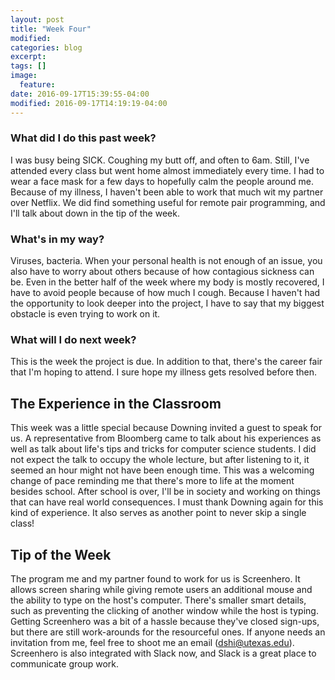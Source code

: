 ```yaml
---
layout: post
title: "Week Four"
modified:
categories: blog
excerpt:
tags: []
image:
  feature:
date: 2016-09-17T15:39:55-04:00
modified: 2016-09-17T14:19:19-04:00
---
```

### What did I do this past week?
I was busy being SICK. Coughing my butt off, and often to 6am. Still, I've attended every class but went home almost immediately every time. I had to wear a face mask for a few days to hopefully calm the people around me. Because of my illness, I haven't been able to work that much wit my partner over Netflix. We did find something useful for remote pair programming, and I'll talk about down in the tip of the week.

### What's in my way?
Viruses, bacteria. When your personal health is not enough of an issue, you also have to worry about others because of how contagious sickness can be. Even in the better half of the week where my body is mostly recovered, I have to avoid people because of how much I cough. Because I haven't had the opportunity to look deeper into the project, I have to say that my biggest obstacle is even trying to work on it.

### What will I do next week?
This is the week the project is due. In addition to that, there's the career fair that I'm hoping to attend. I sure hope my illness gets resolved before then.


## The Experience in the Classroom
This week was a little special because Downing invited a guest to speak for us. A representative from Bloomberg came to talk about his experiences as well as talk about life's tips and tricks for computer science students. I did not expect the talk to occupy the whole lecture, but after listening to it, it seemed an hour might not have been enough time. This was a welcoming change of pace reminding me that there's more to life at the moment besides school. After school is over, I'll be in society and working on things that can have real world consequences. I must thank Downing again for this kind of experience. It also serves as another point to never skip a single class!

## Tip of the Week
The program me and my partner found to work for us is Screenhero. It allows screen sharing while giving remote users an additional mouse and the ability to type on the host's computer. There's smaller smart details, such as preventing the clicking of another window while the host is typing. Getting Screenhero was a bit of a hassle because they've closed sign-ups, but there are still work-arounds for the resourceful ones. If anyone needs an invitation from me, feel free to shoot me an email (dshi@utexas.edu). Screenhero is also integrated with Slack now, and Slack is a great place to communicate group work. 
